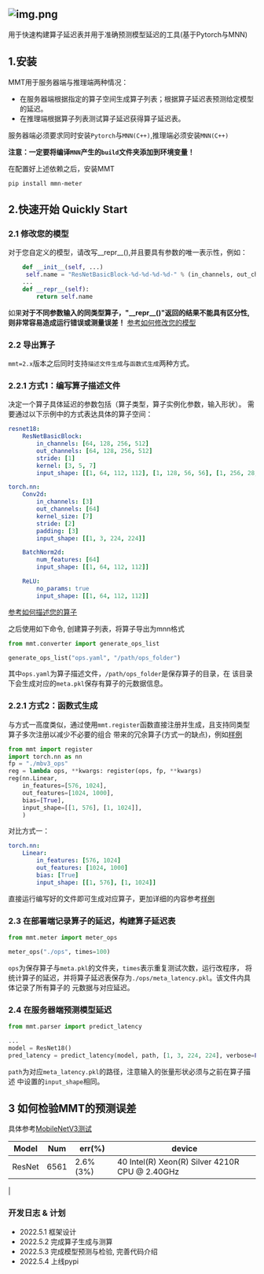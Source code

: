 ![img.png](img.png)
---
用于快速构建算子延迟表并用于准确预测模型延迟的工具(基于Pytorch与MNN)
## 1.安装
MMT用于服务器端与推理端两种情况：
* 在服务器端根据指定的算子空间生成算子列表；根据算子延迟表预测给定模型的延迟。
* 在推理端根据算子列表测试算子延迟获得算子延迟表。

服务器端必须要求同时安装`Pytorch`与`MNN(C++)`,推理端必须安装`MNN(C++)`

**注意：一定要将编译`MNN`产生的`build`文件夹添加到环境变量！**

在配置好上述依赖之后，安装MMT
```
pip install mmn-meter
```
## 2.快速开始 Quickly Start
### 2.1 修改您的模型
对于您自定义的模型，请改写__repr__(),并且要具有参数的唯一表示性，例如：
```python
    def __init__(self, ...)
     self.name = "ResNetBasicBlock-%d-%d-%d-%d-" % (in_channels, out_channels, stride, kernel)
    ...
    def __repr__(self):
        return self.name
```
如果**对于不同参数输入的同类型算子，"\_\_repr\_\_()"返回的结果不能具有区分性,则非常容易造成运行错误或测量误差！**
[参考如何修改您的模型](docs/configuration_zh.md)

### 2.2 导出算子
`mmt=2.x`版本之后同时支持`描述文件生成`与`函数式生成`两种方式。
### 2.2.1 方式1：编写算子描述文件
决定一个算子具体延迟的参数包括（算子类型，算子实例化参数，输入形状）。
需要通过以下示例中的方式表达具体的算子空间：
```yaml
resnet18:
    ResNetBasicBlock:
        in_channels: [64, 128, 256, 512]
        out_channels: [64, 128, 256, 512]
        stride: [1]
        kernel: [3, 5, 7]
        input_shape: [[1, 64, 112, 112], [1, 128, 56, 56], [1, 256, 28, 28], [1, 512, 14, 14]]

torch.nn:
    Conv2d:
        in_channels: [3]
        out_channels: [64]
        kernel_size: [7]
        stride: [2]
        padding: [3]
        input_shape: [[1, 3, 224, 224]]

    BatchNorm2d:
        num_features: [64]
        input_shape: [[1, 64, 112, 112]]

    ReLU:
        no_params: true
        input_shape: [[1, 64, 112, 112]]
```
[参考如何描述您的算子](docs/configuration_zh.md)

之后使用如下命令, 创建算子列表，将算子导出为mnn格式

```python
from mmt.converter import generate_ops_list

generate_ops_list("ops.yaml", "/path/ops_folder")
```
其中`ops.yaml`为算子描述文件，`/path/ops_folder`是保存算子的目录，在
该目录下会生成对应的`meta.pkl`保存有算子的元数据信息。

### 2.2.1 方式2：函数式生成
与方式一高度类似，通过使用`mmt.register`函数直接注册并生成，且支持同类型算子多次注册以减少不必要的组合
带来的冗余算子(方式一的缺点)，例如[样例](demo/MobileNetV3/convert.py)
```python
from mmt import register
import torch.nn as nn
fp = "./mbv3_ops"
reg = lambda ops, **kwargs: register(ops, fp, **kwargs)
reg(nn.Linear,
    in_features=[576, 1024],
    out_features=[1024, 1000],
    bias=[True],
    input_shape=[[1, 576], [1, 1024]],
    )
```
对比方式一：
```yaml
torch.nn:
    Linear:
        in_features: [576, 1024]
        out_features: [1024, 1000]
        bias: [True]
        input_shape: [[1, 576], [1, 1024]]
```
直接运行编写好的文件即可生成对应算子，更加详细的内容参考[样例](demo/MobileNetV3/tutorial.md)
### 2.3 在部署端记录算子的延迟，构建算子延迟表

```python
from mmt.meter import meter_ops

meter_ops("./ops", times=100)
```
`ops`为保存算子与`meta.pkl`的文件夹，`times`表示重复测试次数，运行改程序，
将统计算子的延迟，并将算子延迟表保存为`./ops/meta_latency.pkl`。该文件内具体记录了所有算子的
元数据与对应延迟。

### 2.4 在服务器端预测模型延迟

```python
from mmt.parser import predict_latency

...
model = ResNet18()
pred_latency = predict_latency(model, path, [1, 3, 224, 224], verbose=False)
```
`path`为对应`meta_latency.pkl`的路径，注意输入的张量形状必须与之前在算子描述
中设置的`input_shape`相同。

## 3 如何检验MMT的预测误差
具体参考[MobileNetV3测试](demo/MobileNetV3/tutorial.md)

|Model|Num|err(%)|device|
|----|----|----|----|
|ResNet|6561|2.6%(3%)|  40  Intel(R) Xeon(R) Silver 4210R CPU @ 2.40GHz
|

### 开发日志 & 计划
* 2022.5.1 框架设计
* 2022.5.2 完成算子生成与测算
* 2022.5.3 完成模型预测与检验, 完善代码介绍
* 2022.5.4 上线pypi